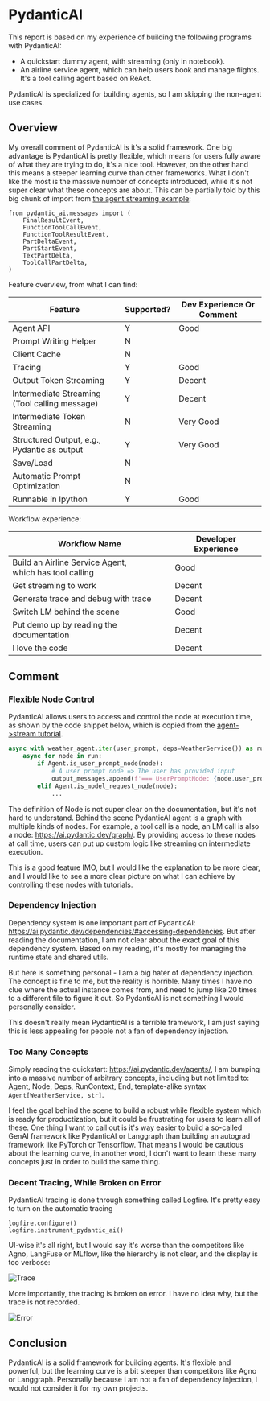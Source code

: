 # PydanticAI

This report is based on my experience of building the following programs with PydanticAI:

- A quickstart dummy agent, with streaming (only in notebook).
- An airline service agent, which can help users book and manage flights. It's a tool calling agent based on ReAct.

PydanticAI is specialized for building agents, so I am skipping the non-agent use cases.

## Overview

My overall comment of PydanticAI is it's a solid framework. One big advantage is PydanticAI is pretty flexible,
which means for users fully aware of what they are trying to do, it's a nice tool. However, on the other hand this
means a steeper learning curve than other frameworks. What I don't like the most is the massive number of concepts
introduced, while it's not super clear what these concepts are about. This can be partially told by this big chunk of
import from [the agent streaming example](https://ai.pydantic.dev/agents/#streaming):

```
from pydantic_ai.messages import (
    FinalResultEvent,
    FunctionToolCallEvent,
    FunctionToolResultEvent,
    PartDeltaEvent,
    PartStartEvent,
    TextPartDelta,
    ToolCallPartDelta,
)
```


Feature overview, from what I can find:

| Feature                                          | Supported?           | Dev Experience Or Comment    |
|--------------------------------------------------|----------------------|------------------------------|
| Agent API                                        | Y                    | Good                         |
| Prompt Writing Helper                            | N                    |                              |
| Client Cache                                     | N                    |                              |
| Tracing                                          | Y                    | Good                         |
| Output Token Streaming                           | Y                    | Decent                       |
| Intermediate Streaming<br>(Tool calling message) | Y                    | Decent                       |
| Intermediate Token Streaming                     | N                    | Very Good                    |
| Structured Output, e.g., Pydantic as output      | Y                    | Very Good                    |
| Save/Load                                        | N                    |                              |
| Automatic Prompt Optimization                    | N                    |                              |
| Runnable in Ipython                              | Y                    | Good                         |

Workflow experience:

| Workflow Name                                             | Developer Experience |
|-----------------------------------------------------------|----------------------|
| Build an Airline Service Agent,<br>which has tool calling | Good                 |
| Get streaming to work                                     | Decent               |
| Generate trace and debug with trace                       | Decent               |
| Switch LM behind the scene                                | Good                 |
| Put demo up by reading the documentation                  | Decent               |
| I love the code                                           | Decent               |


## Comment

### Flexible Node Control

PydanticAI allows users to access and control the node at execution time, as shown by the code snippet
below, which is copied from the [agent->stream tutorial](https://ai.pydantic.dev/agents/#streaming).

```python
async with weather_agent.iter(user_prompt, deps=WeatherService()) as run:
    async for node in run:
        if Agent.is_user_prompt_node(node):
            # A user prompt node => The user has provided input
            output_messages.append(f'=== UserPromptNode: {node.user_prompt} ===')
        elif Agent.is_model_request_node(node):
            ...
```

The definition of Node is not super clear on the documentation, but it's not hard to understand. Behind
the scene PydanticAI agent is a graph with multiple kinds of nodes. For example, a tool call is a node, an LM call
is also a node: https://ai.pydantic.dev/graph/. By providing access to these nodes at call time, users
can put up custom logic like streaming on intermediate execution.

This is a good feature IMO, but I would like the explanation to be more clear, and I would like to see a more clear
picture on what I can achieve by controlling these nodes with tutorials.

### Dependency Injection

Dependency system is one important part of PydanticAI: https://ai.pydantic.dev/dependencies/#accessing-dependencies.
But after reading the documentation, I am not clear about the exact goal of this dependency system. Based on my
reading, it's mostly for managing the runtime state and shared utils.

But here is something personal - I am a big hater of dependency injection. The concept is fine to me, but the reality
is horrible. Many times I have no clue where the actual instance comes from, and need to jump like 20 times to a different
file to figure it out. So PydanticAI is not something I would personally consider.

This doesn't really mean PydanticAI is a terrible framework, I am just saying this is less appealing for people not
a fan of dependency injection.

### Too Many Concepts

Simply reading the quickstart: https://ai.pydantic.dev/agents/, I am bumping into a massive number of arbitrary
concepts, including but not limited to: Agent, Node, Deps, RunContext, End, template-alike syntax
`Agent[WeatherService, str]`.

I feel the goal behind the scene to build a robust while flexible system which is ready for productization, but
it could be frustrating for users to learn all of these. One thing I want to call out is it's way easier to build
a so-called GenAI framework like PydanticAI or Langgraph than building an autograd framework like PyTorch or
Tensorflow. That means I would be cautious about the learning curve, in another word, I don't want to learn these
many concepts just in order to build the same thing.


### Decent Tracing, While Broken on Error

PydanticAI tracing is done through something called Logfire. It's pretty easy to turn on the automatic tracing

```
logfire.configure()
logfire.instrument_pydantic_ai()
```

UI-wise it's all right, but I would say it's worse than the competitors like Agno, LangFuse or MLflow, like
the hierarchy is not clear, and the display is too verbose:

![Trace](./logfire.png)

More importantly, the tracing is broken on error. I have no idea why, but the trace is not recorded.

![Error](./error.png)


## Conclusion

PydanticAI is a solid framework for building agents. It's flexible and powerful, but the learning curve is
a bit steeper than competitors like Agno or Langgraph. Personally because I am not a fan of dependency injection,
I would not consider it for my own projects.

